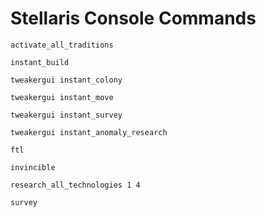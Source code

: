 # Stellaris Console Commands

```shell
activate_all_traditions

instant_build

tweakergui instant_colony

tweakergui instant_move

tweakergui instant_survey

tweakergui instant_anomaly_research

ftl

invincible

research_all_technologies 1 4

survey
```
